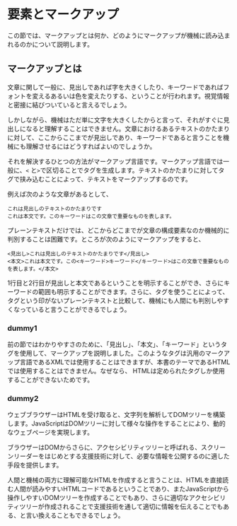 <!---->
# 要素とマークアップ
<!-- 要素とは何か、マークアップとは何か。HTML、DOMツリー、アクセシビリティツリーなどの話。Markdownとの対比なども。
 ※IDLの話は仕様の読み方のところで扱う想定。-->
この節では、マークアップとは何か、どのようにマークアップが機械に読み込まれるのかについて説明します。
 
## マークアップとは
文章に関して一般に、見出しであれば字を大きくしたり、キーワードであればフォントを変えるあるいは色を変えたりする、ということが行われます。視覚情報と密接に結びついていると言えるでしょう。

しかしながら、機械はただ単に文字を大きくしたからと言って、それがすぐに見出しになると理解することはできません。文章におけるあるテキストのかたまりに対して、ここからここまでが見出しであり、キーワードであると言うことを機械にも理解させるにはどうすればよいのでしょうか。

それを解決するひとつの方法がマークアップ言語です。マークアップ言語では一般に、`<` と`>`で区切ることでタグを生成します。テキストのかたまりに対してタグで挟み込むことによって、テキストをマークアップするのです。

例えば次のような文章があるとして、
```
これは見出しのテキストのかたまりです
これは本文です。このキーワードはこの文章で重要なものを表します。
```
プレーンテキストだけでは、どこからどこまでが文章の構成要素なのか機械的に判別することは困難です。ところが次のようにマークアップをすると、

```
<見出し>これは見出しのテキストのかたまりです</見出し>
<本文>これは本文です。この<キーワード>キーワード</キーワード>はこの文章で重要なものを表します。</本文>
```
1行目と2行目が見出しと本文であるということを明示することができ、さらにキーワードの範囲も明示することができます。さらに、タグを使うことによって、タグという印がないプレーンテキストと比較して、機械にも人間にも判別しやすくなっていると言うことができるでしょう。

### dummy1
前の節ではわかりやすさのために、「見出し」、「本文」、「キーワード」というタグを使用して、マークアップを説明しました。このようなタグは汎用のマークアップ言語であるXMLでは使用することはできますが、本書のテーマであるHTMLでは使用することはできません。なぜなら、 HTMLは定められたタグしか使用することができないためです。

### dummy2
ウェブブラウザーはHTMLを受け取ると、文字列を解析してDOMツリーを構築します。JavaScriptはDOMツリーに対して様々な操作をすることにより、動的なウェブページを実現します。

<!--
https://www.html5rocks.com/ja/tutorials/internals/howbrowserswork/
-->

ブラウザーはDOMからさらに、アクセシビリティツリーと呼ばれる、スクリーンリーダーをはじめとする支援技術に対して、必要な情報を公開するのに適した手段を提供します。
<!--
https://developer.mozilla.org/ja/docs/Tools/Accessibility_inspector
https://developers.google.com/web/fundamentals/accessibility/semantics-builtin/the-accessibility-tree?hl=ja
-->

人間と機械の両方に理解可能なHTMLを作成すると言うことは、HTMLを直接読む人間が読みやすいHTMLコードであるということであり、またJavaScriptから操作しやすいDOMツリーを作成することでもあり、さらに適切なアクセシビリティツリーが作成されることで支援技術を通して適切に情報を伝えることでもある、と言い換えることもできるでしょう。
